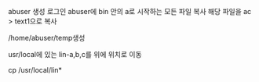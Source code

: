 abuser 생성
로그인
abuser에 bin 안의 a로 시작하는 모든 파일 복사
해당 파일을 ac > text1으로 복사


/home/abuser/temp생성

usr/local에 있는 lin-a,b,c를 위에 위치로 이동

cp /usr/local/lin* 

